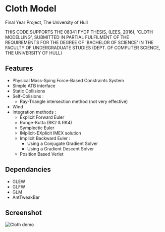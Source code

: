 # Cloth Model
Final Year Project, The University of Hull

THIS CODE SUPPORTS THE 08341 FYDP THESIS, (LEES, 2016), 'CLOTH MODELLING', SUBMITTED IN PARTIAL FULFILMENT OF THE REQUIREMENTS FOR THE DEGREE OF 'BACHELOR OF SCIENCE' IN THE FACULTY OF UNDERGRADUATE STUDIES (DEPT. OF COMPUTER SCIENCE, THE UNIVERSITY OF HULL)

## Features
* Physical Mass-Sping Force-Based Constraints System
* Simple ATB interface
* Static Collisions 
* Self-Colisions :
  - Ray-Triangle intersection method (not very effective)
* Wind
* Integration methods :
  - Explicit Forward Euler
  - Runge-Kutta (RK2 & RK4)
  - Symplectic Euler
  - IMplicit-EXplicit IMEX solution
  - Implicit Backward Euler :
    - Using a Conjugate Gradient Solver
    - Using a Gradient Descent Solver
  - Position Based Verlet

## Dependancies
- GLEW
- GLFW
- GLM
- AntTweakBar

## Screenshot
![Cloth demo](http://pasteboard.co/images/6TxveCRo.tiff/download "Cloth demo")
